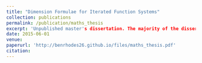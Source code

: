 ```yaml
---
title: "Dimension Formulae for Iterated Function Systems"
collection: publications
permalink: /publication/maths_thesis
excerpt: 'Unpublished master's dissertation. The majority of the dissertation is an exposition of prior books and papers, but the final 10 pages contain original material, culminating in Theorem 7.19 which gives a lower bound on the Hausdorff dimension of a certain class of planar fractals.'
date: 2015-06-01
venue: 
paperurl: 'http://benrhodes26.github.io/files/maths_thesis.pdf'
citation: 
---
```

